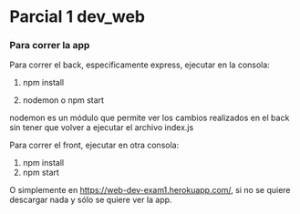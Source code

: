 # Parcial 1 dev_web

### Para correr la app

Para correr el back, específicamente express, ejecutar en la consola:


1) npm install

2) nodemon o npm start


nodemon es un módulo que permite ver los cambios realizados en el back sin tener que volver a ejecutar el archivo index.js

Para correr el front,  ejecutar en otra consola:


1) npm install
2) npm start


O simplemente en https://web-dev-exam1.herokuapp.com/, si no se quiere descargar nada y sólo se quiere ver la app.